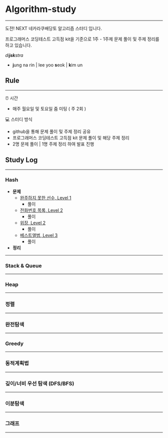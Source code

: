 # Algorithm-study
---
도전! NEXT 네카라쿠배당토 알고리즘 스터디 입니다. 

프로그래머스 코딩테스트 고득점 kit을 기준으로 1주 - 1주제 문제 풀이 및 주제 정리를 하고 있습니다.

*di**jsk**stra*
- **j**ung na rin | lee yoo **s**eok | **k**im un


## Rule 
---
⏰ 시간
- 매주 월요일 및 토요일 줌 미팅 ( 주 2회 )

💻 스터디 방식
- github을 통해 문제 풀이 및 주제 정리 공유
- 프로그래머스 코딩테스트 고득점 kit 문제 풀이 및 해당 주제 정리
- 2명 문제 풀이 | 1명 주제 정리 하여 발표 진행

## Study Log
---
### Hash
- **문제**
    - [완주하지 못한 선수, Level 1](https://programmers.co.kr/learn/courses/30/lessons/42576) 
        - 풀이
    - [전화번호 목록, Level 2](https://programmers.co.kr/learn/courses/30/lessons/42577)
        - 풀이
    - [위장, Level 2](https://programmers.co.kr/learn/courses/30/lessons/42578)
        - 풀이
    - [베스트앨범, Level 3](https://programmers.co.kr/learn/courses/30/lessons/42579)
        - 풀이
- **정리**
---
### Stack & Queue
---
### Heap
---
### 정렬
---
### 완전탐색
---
### Greedy
---
### 동적계획법
---
### 깊이/너비 우선 탐색 (DFS/BFS)
---
### 이분탐색
---
### 그래프
---
